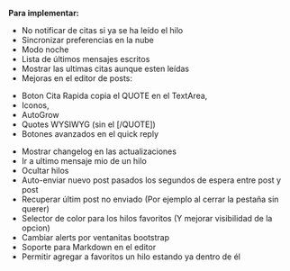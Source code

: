 **Para implementar:**

 * No notificar de citas si ya se ha leído el hilo
 * Sincronizar preferencias en la nube
 * Modo noche
 * Lista de últimos mensajes escritos
 * Mostrar las ultimas citas aunque esten leídas
 * Mejoras en el editor de posts:<br>
  + Boton Cita Rapida copia el QUOTE en el TextArea,
  + Iconos, 
  + AutoGrow
  + Quotes WYSIWYG (sin el [/QUOTE])
  + Botones avanzados en el quick reply
 * Mostrar changelog en las actualizaciones
 * Ir a ultimo mensaje mio de un hilo
 * Ocultar hilos
 * Auto-enviar nuevo post pasados los segundos de espera entre post y post
 * Recuperar últim post no enviado (Por ejemplo al cerrar la pestaña sin querer)
 * Selector de color para los hilos favoritos (Y mejorar visibilidad de la opcion)
 * Cambiar alerts por ventanitas bootstrap
 * Soporte para Markdown en el editor
 * Permitir agregar a favoritos un hilo estando ya dentro de él
